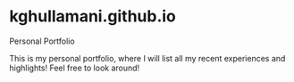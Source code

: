 # kghullamani.github.io
Personal Portfolio

This is my personal portfolio, where I will list all my recent experiences and highlights! Feel free to look around!
